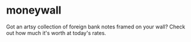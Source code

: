 # moneywall
Got an artsy collection of foreign bank notes framed on your wall? Check out how much it's worth at today's rates.
